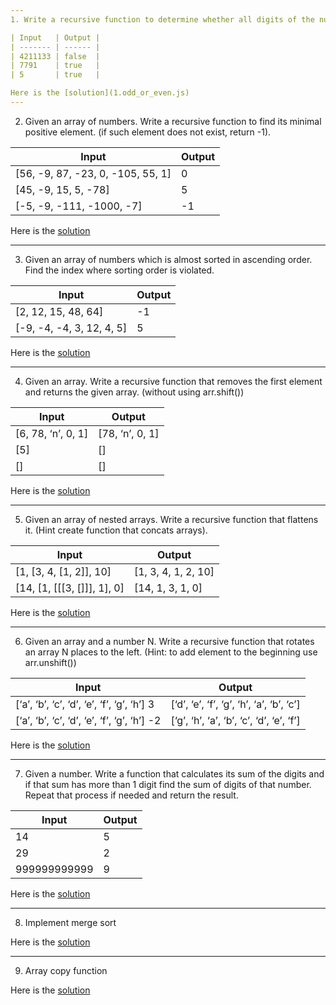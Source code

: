 ```yaml
---
1. Write a recursive function to determine whether all digits of the number are odd or not.

| Input   | Output |
| ------- | ------ |
| 4211133 | false  |
| 7791    | true   |
| 5       | true   |

Here is the [solution](1.odd_or_even.js)
---
```


2. Given an array of numbers. Write a recursive function to find its minimal positive
   element. (if such element does not exist, return -1).

| Input                             | Output |
| --------------------------------- | ------ |
| [56, -9, 87, -23, 0, -105, 55, 1] | 0      |
| [45, -9, 15, 5, -78]              | 5      |
| [-5, -9, -111, -1000, -7]         | -1     |

Here is the [solution](2.minimum_positive.js)

---

3. Given an array of numbers which is almost sorted in ascending order. Find the index
   where sorting order is violated.

| Input                     | Output |
| ------------------------- | ------ |
| [2, 12, 15, 48, 64]       | -1     |
| [-9, -4, -4, 3, 12, 4, 5] | 5      |

Here is the [solution](3.ascending.js)

---

4. Given an array. Write a recursive function that removes the first element and returns the
   given array. (without using arr.shift())

| Input              | Output          |
| ------------------ | --------------- |
| [6, 78, ‘n’, 0, 1] | [78, ‘n’, 0, 1] |
| [5]                | []              |
| []                 | []              |

Here is the [solution](4.shift.js)

---

5. Given an array of nested arrays. Write a recursive function that flattens it. (Hint create
   function that concats arrays).

| Input                       | Output              |
| --------------------------- | ------------------- |
| [1, [3, 4, [1, 2]], 10]     | [1, 3, 4, 1, 2, 10] |
| [14, [1, [[[3, []]], 1], 0] | [14, 1, 3, 1, 0]    |

Here is the [solution](5.nested.js)

---

6. Given an array and a number N. Write a recursive function that rotates an array N places to the left. (Hint: to add element to the beginning use arr.unshift())

| Input                                       | Output                                   |
| ------------------------------------------- | ---------------------------------------- |
| [‘a’, ‘b’, ‘c’, ‘d’, ‘e’, ‘f’, ‘g’, ‘h’] 3  | [‘d’, ‘e’, ‘f’, ‘g’, ‘h’, ‘a’, ‘b’, ‘c’] |
| [‘a’, ‘b’, ‘c’, ‘d’, ‘e’, ‘f’, ‘g’, ‘h’] -2 | [‘g’, ‘h’, ‘a’, ‘b’, ‘c’, ‘d’, ‘e’, ‘f’] |

Here is the [solution](6.rotate.js)

---

7. Given a number. Write a function that calculates its sum of the digits and if that sum has more than 1 digit find the sum of digits of that number. Repeat that process if needed and return the result.

| Input        | Output |
| ------------ | ------ |
| 14           | 5      |
| 29           | 2      |
| 999999999999 | 9      |

Here is the [solution](7.sum.js)

---

8. Implement merge sort

Here is the [solution](8.merge_sort.js)

---

9. Array copy function

Here is the [solution](9.array_copy.js)
